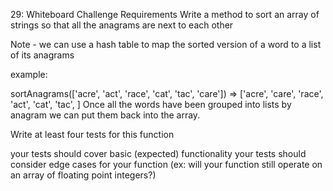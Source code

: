 29: Whiteboard Challenge
Requirements
Write a method to sort an array of strings so that all the anagrams are next to each other

Note - we can use a hash table to map the sorted version of a word to a list of its anagrams

example:

sortAnagrams(['acre', 'act', 'race', 'cat', 'tac', 'care'])
=> ['acre', 'care', 'race', 'act', 'cat', 'tac', ]
Once all the words have been grouped into lists by anagram we can put them back into the array.

Write at least four tests for this function

your tests should cover basic (expected) functionality
your tests should consider edge cases for your function (ex: will your function still operate on an array of floating point integers?)